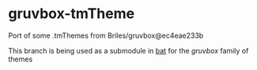 # gruvbox-tmTheme
Port of some .tmThemes from Briles/gruvbox@ec4eae233b

This branch is being used as a submodule in [bat](https://github.com/sharkdp/bat) for the _gruvbox_ family of themes

